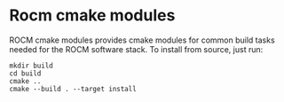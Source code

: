 Rocm cmake modules
==================

ROCM cmake modules provides cmake modules for common build tasks needed for the ROCM software stack. To install from source, just run:

```
mkdir build
cd build
cmake ..
cmake --build . --target install
```

